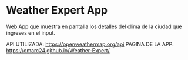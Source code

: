 # Weather Expert App

Web App que muestra en pantalla los detalles del clima de la ciudad que ingreses en el input.

API UTILIZADA: https://openweathermap.org/api
 
 
PAGINA DE LA APP: https://omarc24.github.io/Weather-Expert/
